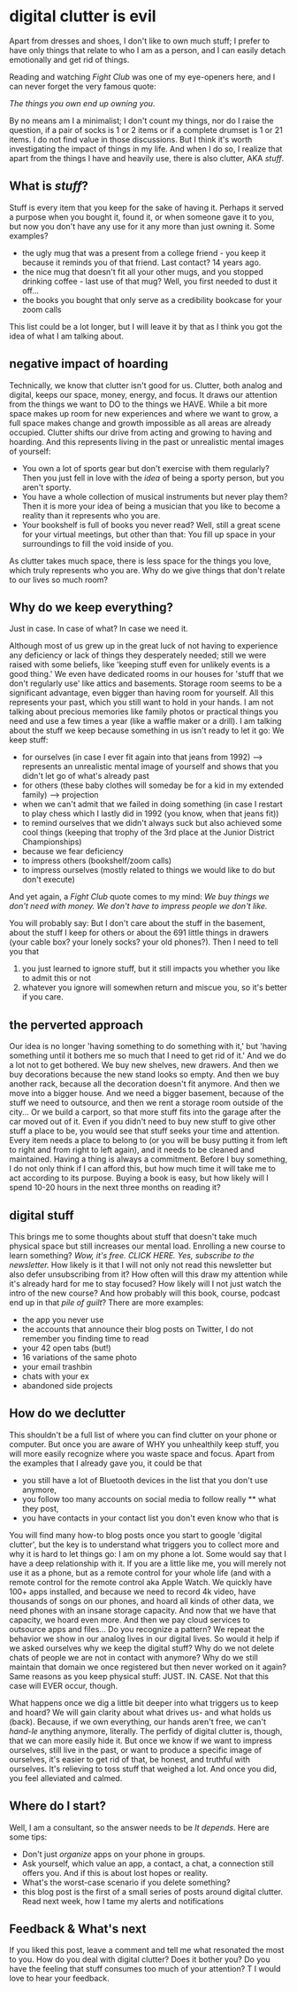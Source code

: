 # digital clutter is evil

Apart from dresses and shoes, I don't like to own much stuff; I prefer to have only things that relate to who I am as a person, and I can easily detach emotionally and get rid of things. 

Reading and watching *Fight Club*  was one of my eye-openers here, and I can never forget the very famous quote: 

*The things you own end up owning you*. 

By no means am I a minimalist; I don't count my things, nor do I raise the question, if a pair of socks is 1 or 2 items or if a complete drumset is 1 or 21 items. I do not find value in those discussions. But I think it's worth investigating the impact of things in my life. And when I do so, I realize that apart from the things I have and heavily use, there is also clutter, AKA *stuff*. 

## What is *stuff*? 

Stuff is every item that you keep for the sake of having it. Perhaps it served a purpose when you bought it, found it, or when someone gave it to you, but now you don't have any use for it any more than just owning it. Some examples? 

- the ugly mug that was a present from a college friend - you keep it because it reminds you of that friend. Last contact? 14 years ago. 
- the nice mug that doesn't fit all your other mugs, and you stopped drinking coffee - last use of that mug? Well, you first needed to dust it off...
- the books you bought that only serve as a credibility bookcase for your zoom calls 

This list could be a lot longer, but I will leave it by that as I think you got the idea of what I am talking about. 

## negative impact of hoarding

Technically, we know that clutter isn't good for us. Clutter, both analog and digital, keeps our space, money, energy, and focus. It draws our attention from the things we want to DO to the things we HAVE. While a bit more space makes up room for new experiences and where we want to grow, a full space makes change and growth impossible as all areas are already occupied. Clutter shifts our drive from acting and growing to having and hoarding. And this represents living in the past or unrealistic mental images of yourself: 

- You own a lot of sports gear but don't exercise with them regularly? Then you just fell in love with the *idea* of being a sporty person, but you aren't sporty. 
- You have a whole collection of musical instruments but never play them? Then it is more your idea of being a musician that you like to become a reality than it represents who you are. 
- Your bookshelf is full of books you never read? Well, still a great scene for your virtual meetings, but other than that: You fill up space in your surroundings to fill the void inside of you. 

As clutter takes much space, there is less space for the things you love, which truly represents who you are. Why do we give things that don't relate to our lives so much room? 

## Why do we keep everything? 

Just in case. In case of what? In case we need it. 

Although most of us grew up in the great luck of not having to experience any deficiency or lack of things they desperately needed; still we were raised with some beliefs, like 'keeping stuff even for unlikely events is a good thing.' We even have dedicated rooms in our houses for 'stuff that we don't regularly use' like attics and basements. Storage room seems to be a significant advantage, even bigger than having room for yourself. All this represents your past, which you still want to hold in your hands. I am not talking about precious memories like family photos or practical things you need and use a few times a year (like a waffle maker or a drill). I am talking about the stuff we keep because something in us isn't ready to let it go: We keep stuff: 

- for ourselves (in case I ever fit again into that jeans from 1992) --> represents an unrealistic mental image of yourself and shows that you didn't let go of what's already past
- for others (these baby clothes will someday be for a kid in my extended family) --> projection
- when we can't admit that we failed in doing something (in case I restart to play chess which I lastly did in 1992 (you know, when that jeans fit))
- to remind ourselves that we didn't always suck but also achieved some cool things (keeping that trophy of the 3rd place at the Junior District Championships)
- because we fear deficiency
- to impress others  (bookshelf/zoom calls) 
- to impress ourselves (mostly related to things we would like to do but don't execute)

And yet again, a *Fight Club* quote comes to my mind: *We buy things we don't need with money. We don't have to impress people we don't like.*

You will probably say: But I don't care about the stuff in the basement, about the stuff I keep for others or about the 691 little things in drawers (your cable box? your lonely socks? your old phones?). Then I need to tell you that 

1. you just learned to ignore stuff, but it still impacts you whether you like to admit this or not
2. whatever you ignore will somewhen return and miscue you, so it's better if you care. 

## the perverted approach

Our idea is no longer 'having something to do something with it,' but 'having something until it bothers me so much that I need to get rid of it.' And we do a lot not to get bothered. We buy new shelves, new drawers. And then we buy decorations because the new stand looks so empty. And then we buy another rack, because all the decoration doesn't fit anymore. And then we move into a bigger house. And we need a bigger basement, because of the stuff we need to outsource, and then we rent a storage room outside of the city... Or we build a carport, so that more stuff fits into the garage after the car moved out of it. Even if you didn't need to buy new stuff to give other stuff a place to be, you would see that stuff seeks your time and attention. Every item needs a place to belong to (or you will be busy putting it from left to right and from right to left again), and it needs to be cleaned and maintained. Having a thing is always a commitment. Before I buy something, I do not only think if I can afford this, but how much time it will take me to act according to its purpose. Buying a book is easy, but how likely will I spend 10-20 hours in the next three months on reading it? 

## digital stuff

This brings me to some thoughts about stuff that doesn't take much physical space but still increases our mental load. Enrolling a new course to learn something? *Wow, it's free. CLICK HERE. Yes, subscribe to the newsletter.* How likely is it that I will not only not read this newsletter but also defer unsubscribing from it? How often will this draw my attention while it's already hard for me to stay focused? How likely will I not just watch the intro of the new course? And how probably will this book, course, podcast end up in that *pile of guilt*? There are more examples:


- the app you never use
- the accounts that announce their blog posts on Twitter, I do not remember you finding time to read
- your 42 open tabs (but!)
- 16 variations of the same photo
- your email trashbin
- chats with your ex
- abandoned side projects

## How do we declutter

This shouldn't be a full list of where you can find clutter on your phone or computer. But once you are aware of WHY you unhealthily keep stuff, you will more easily recognize where you waste space and focus. Apart from the examples that I already gave you, it could be that

- you still have a lot of Bluetooth devices in the list that you don't use anymore,
- you follow too many accounts on social media to follow really ** what they post, 
- you have contacts in your contact list you don't even know who that is

You will find many how-to blog posts once you start to google 'digital clutter', but the key is to understand what triggers you to collect more and why it is hard to let things go: I am on my phone a lot. Some would say that I have a deep relationship with it. If you are a little like me, you will merely not use it as a phone, but as a remote control for your whole life (and with a remote control for the remote control aka Apple Watch. We quickly have 100+ apps installed, and because we need to record 4k video, have thousands of songs on our phones, and hoard all kinds of other data, we need phones with an insane storage capacity. And now that we have that capacity, we hoard even more. And then we pay cloud services to outsource apps and files... Do you recognize a pattern? We repeat the behavior we show in our analog lives in our digital lives. So would it help if we asked ourselves why we keep the digital stuff? Why do we not delete chats of people we are not in contact with anymore? Why do we still maintain that domain we once registered but then never worked on it again? Same reasons as you keep physical stuff: JUST. IN. CASE. 
Not that this case will EVER occur, though.

What happens once we dig a little bit deeper into what triggers us to keep and hoard? We will gain clarity about what drives us- and what holds us (back). Because, if we own everything, our hands aren't free, we can't *hand-le* anything anymore, literally. The perfidy of digital clutter is, though, that we can more easily hide it. But once we know if we want to impress ourselves, still live in the past, or want to produce a specific image of ourselves, it's easier to get rid of that, be honest, and truthful with ourselves. It's relieving to toss stuff that weighed a lot. And once you did, you feel alleviated and calmed. 

## Where do I start?

Well, I am a consultant, so the answer needs to be *It depends*. Here are some tips: 

- Don't just *organize* apps on your phone in groups. 
- Ask yourself, which value an app, a contact, a chat, a connection still offers you. And if this is about lost hopes or reality. 
- What's the worst-case scenario if you delete something?
- this blog post is the first of a small series of posts around digital clutter. Read next week, how I tame my alerts and notifications

## Feedback & What's next

If you liked this post, leave a comment and tell me what resonated the most to you. How do you deal with digital clutter? Does it bother you? Do you have the feeling that stuff consumes too much of your attention? T I would love to hear your feedback.
